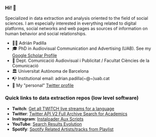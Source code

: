### Hi! 👋



Specialized in data extraction and analysis oriented to the field of social sciences. I am especially interested in everything related to digital platforms, social networks and web pages as sources of information on human behavior and social relationships.

- 👨‍⚕️ Adrián Padilla
- 🎓 PhD in Audiovisual Communication and Advertising (UAB). See my [Google Scholar Profile](https://scholar.google.com/citations?user=zKICdGIAAAAJ&hl=es)
- 🏢 Dept. Comunicació Audiovisual i Publicitat / Facultat Ciències de la Comunicació
- 🏛️ Universitat Autònoma de Barcelona
- 📭 Institutional email: adrian.padilla(~@~)uab.cat
- 💩 My "personal" [Twitter profile](https://twitter.com/adriapadilla)

### Quick links to data extraction repos (low level software)
- **Twitch**: [Get all TWITCH live streams for a language](https://github.com/AdriaPadilla/get_twitch_live_streams)
- **Twitter**: [Twitter API V2 Full Archive Search for Academics](https://github.com/AdriaPadilla/Twitter-API-V2-full-archive-Search-academics)
- **Instragram**: [Instaloader Aux Scripts](https://github.com/AdriaPadilla/InstaloaderScripts)
- **YouTube**: [Search Results Evolution](https://github.com/AdriaPadilla/youtube_search_results)
- **Spotify**: [Spotify Related Artists/tracks from Playlist]((https://github.com/AdriaPadilla/spotify_playlists_to_excel))
